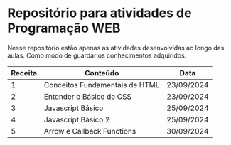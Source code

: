 # Repositório para atividades de Programação WEB

Nesse repositório estão apenas as atividades desenvolvidas ao longo das aulas. Como modo de guardar os conhecimentos adquiridos.

| Receita | Conteúdo                       | Data       |
| ------- | ------------------------------ | ---------- |
| 1       | Conceitos Fundamentais de HTML | 23/09/2024 |
| 2       | Entender o Básico de CSS       | 23/09/2024 |
| 3       | Javascript Básico              | 25/09/2024 |
| 4       | Javascript Básico 2            | 25/09/2024 |
| 5       | Arrow e Callback Functions     | 30/09/2024 |
